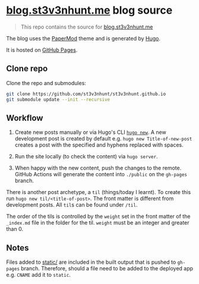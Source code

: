 # [blog.st3v3nhunt.me](https://blog.st3v3nhunt.me/) blog source

> This repo contains the source for
  [blog.st3v3nhunt.me](https://blog.st3v3nhunt.me/)

The blog uses the [PaperMod](https://themes.gohugo.io/themes/hugo-papermod/)
theme and is generated by [Hugo](https://gohugo.io/).

It is hosted on [GitHub Pages](https://pages.github.com/).

## Clone repo

Clone the repo and submodules:

```sh
git clone https://github.com/st3v3nhunt/st3v3nhunt.github.io
git submodule update --init --recursive
```

## Workflow

1. Create new posts manually or via Hugo's CLI
  [`hugo new`](https://gohugo.io/commands/hugo_new/). A new development post is
  created by default e.g. `hugo new Title-of-new-post` creates a post with the
  specified and hyphens replaced with spaces.

1. Run the site locally (to check the content) via `hugo server`.

1. When happy with the new content, push the changes to the remote. GitHub
   Actions will generate the content into `./public` on the `gh-pages` branch.

There is another post archetype, a `til` (things/today I learnt). To
create this run `hugo new til/<title-of-post>`. The front matter is different
from development posts. All `til`s can be found under `/til`.

The order of the tils is controlled by the `weight` set in the front matter of
the `_index.md` file in the folder for the til. `weight` must be an integer and
greater than 0.

## Notes

Files added to [static/](./static) are included in the built output that is
pushed to `gh-pages` branch. Therefore, should a file need to be added to the
deployed app e.g. `CNAME` add it to `static`.
